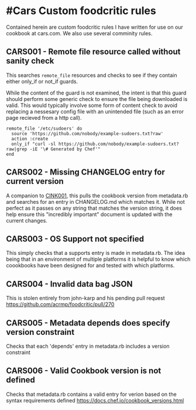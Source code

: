#Cars Custom foodcritic rules
==========================
Contained herein are custom foodcritic rules I have written for use on our cookbook at cars.com.  We also use several comminity rules. 

## CARS001 - Remote file resource called without sanity check
This searches `remote_file` resources and checks to see if they contain either only_if or not_if guards.

While the content of the guard is not examined, the intent is that this guard should perform some generic check to ensure the file being downloaded is valid.  This would typically involve some form of content check to avoid replacing a nessesary config file with an unintended file (such as an error page recieved from a http call).

````
remote_file '/etc/sudoers' do
  source 'https://github.com/nobody/example-sudoers.txt?raw'
  action :create
  only_if "curl -sl https://github.com/nobody/example-sudoers.txt?raw|grep -iE '\# Generated by Chef'"
end
````

## CARS002 - Missing CHANGELOG entry for current version
A companion to [CINK001](https://github.com/customink-webops/foodcritic-rules), this pulls the cookbook version from metadata.rb and searches for an entry in CHANGELOG.md which matches it.  While not perfect as it passes on any string that matches the version string, it does help ensure this "incredibly important" document is updated with the current changes.

## CARS003 - OS Support not specified
This simply checks that a supports entry is made in metadata.rb.  The idea being that in an environment of multiple platforms it is helpful to know which coookbooks have been designed for and tested with which platforms.

## CARS004 - Invalid data bag JSON
This is stolen entirely from john-karp and his pending pull request
https://github.com/acrmp/foodcritic/pull/270

## CARS005 - Metadata depends does specify version constraint
Checks that each 'depends' entry in metadata.rb includes a version constraint

## CARS006 - Valid Cookbook version is not defined
Checks that metadata.rb contains a valid entry for verion based on the syntax requirements
defined https://docs.chef.io/cookbook_versions.html
